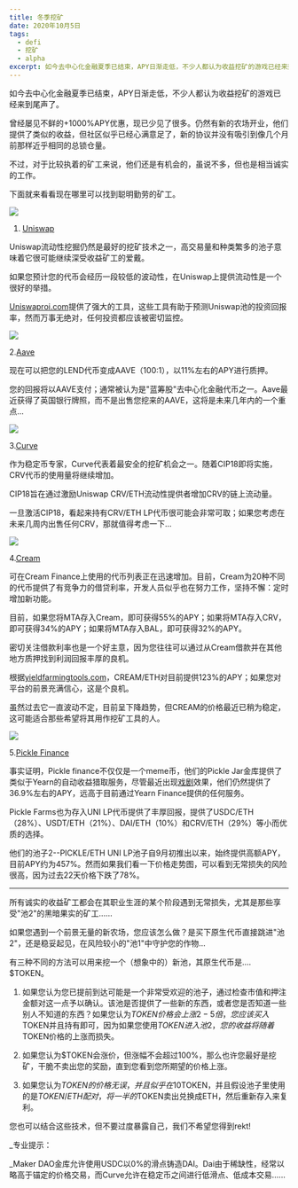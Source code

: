 ```yaml
---
title: 冬季挖矿
date: 2020年10月5日
tags:
  - defi
  - 挖矿
  - alpha
excerpt: 如今去中心化金融夏季已结束，APY日渐走低，不少人都认为收益挖矿的游戏已经来到尾声了。
---
```


如今去中心化金融夏季已结束，APY日渐走低，不少人都认为收益挖矿的游戏已经来到尾声了。

曾经屡见不鲜的+1000%APY优惠，现已少见了很多。仍然有新的农场开业，他们提供了类似的收益，但社区似乎已经心满意足了，新的协议并没有吸引到像几个月前那样近乎相同的总锁仓量。

不过，对于比较执着的矿工来说，他们还是有机会的，虽说不多，但也是相当诚实的工作。

下面就来看看现在哪里可以找到聪明勤劳的矿工。

![](https://raw.githubusercontent.com/RektHQ/Assets/main/images/2020/10/uniswap-1.png)
 
1.	[Uniswap](https://uniswap.org/)

Uniswap流动性挖掘仍然是最好的挖矿技术之一，高交易量和种类繁多的池子意味着它很可能继续深受收益矿工的爱戴。

如果您预计您的代币会经历一段较低的波动性，在Uniswap上提供流动性是一个很好的举措。

[Uniswaproi.com](https://www.uniswaproi.com/)提供了强大的工具，这些工具有助于预测Uniswap池的投资回报率，然而万事无绝对，任何投资都应该被密切监控。

![](https://raw.githubusercontent.com/RektHQ/Assets/main/images/2020/10/aave-1.jpg)

2.[Aave](https://app.aave.com/)

现在可以把您的LEND代币变成AAVE（100:1），以11%左右的APY进行质押。

您的回报将以AAVE支付；通常被认为是"蓝筹股"去中心化金融代币之一。Aave最近获得了英国银行牌照，而不是出售您挖来的AAVE，这将是未来几年内的一个重点...    

![](https://raw.githubusercontent.com/RektHQ/Assets/main/images/2020/10/curve.png)

3.[Curve](https://www.curve.fi/)

作为稳定币专家，Curve代表着最安全的挖矿机会之一。随着CIP18即将实施，CRV代币的使用量将继续增加。

CIP18旨在通过激励Uniswap CRV/ETH流动性提供者增加CRV的链上流动量。

 一旦激活CIP18，看起来持有CRV/ETH LP代币很可能会非常可取；如果您考虑在未来几周内出售任何CRV，那就值得考虑一下...
 
 ![](https://raw.githubusercontent.com/RektHQ/Assets/main/images/2020/10/cream.png)
 
4.[Cream](https://cream.finance/)

可在Cream Finance上使用的代币列表正在迅速增加。目前，Cream为20种不同的代币提供了有竞争力的借贷利率，开发人员似乎也在努力工作，坚持不懈：定时增加新功能。

目前，如果您将MTA存入Cream，即可获得55%的APY；如果将MTA存入CRV，即可获得34%的APY；如果将MTA存入BAL，即可获得32%的APY。

密切关注借款利率也是一个好主意，因为您往往可以通过从Cream借款并在其他地方质押找到利润回报丰厚的良机。

根据[yieldfarmingtools.com](https://yieldfarmingtools.com/)，CREAM/ETH对目前提供123%的APY；如果您对平台的前景充满信心，这是个良机。

虽然过去它一直波动不定，目前呈下降趋势，但CREAM的价格最近已稍为稳定，这可能适合那些希望将其用作挖矿工具的人。

![](https://raw.githubusercontent.com/RektHQ/Assets/main/images/2020/10/pickle.jpg)

5.[Pickle Finance](https://pickle.finance/)

事实证明，Pickle finance不仅仅是一个meme币，他们的Pickle Jar金库提供了类似于Yearn的自动收益猎取服务，尽管最近出现[戏剧](https://medium.com/@picklefinance/claim-picklejar-funds-a033b5ef91aa)效果，他们仍然提供了36.9%左右的APY，远高于目前通过Yearn Finance提供的任何服务。

Pickle Farms也为存入UNI LP代币提供了丰厚回报，提供了USDC/ETH（28%）、USDT/ETH（21%）、DAI/ETH（10%）和CRV/ETH（29%）等小而优质的选择。

他们的池子2--PICKLE/ETH UNI LP池子自9月初推出以来，始终提供高额APY，目前APY约为457%。然而如果我们看一下价格走势图，可以看到无常损失的风险很高，因为过去22天价格下跌了78%。
________________________________________

所有诚实的收益矿工都会在其职业生涯的某个阶段遇到无常损失，尤其是那些享受"池2"的黑暗果实的矿工......

如果您遇到一个前景无量的新农场，您应该怎么做？是买下原生代币直接跳进"池2"，还是稳妥起见，在风险较小的"池1"中守护您的作物…

有三种不同的方法可以用来挖一个（想象中的）新池，其原生代币是…. $TOKEN。

1.	如果您认为您已提前到达可能是一个非常受欢迎的池子，通过检查市值和押注金额对这一点予以确认。该池是否提供了一些新的东西，或者您是否知道一些别人不知道的东西？如果您认为$TOKEN价格会上涨2-5倍，您应该买入$TOKEN并且持有即可，因为如果您使用$TOKEN进入池2，您的收益将随着$TOKEN价格的上涨而损失。

2.	如果您认为$TOKEN会涨价，但涨幅不会超过100%，那么也许您最好是挖矿，干脆不卖出您的奖励，直到您看到您所期望的价格上涨。

3.	如果您认为$TOKEN的价格无误，并且似乎在10%的范围内进行交易，最好的盈利方式可能是挖$TOKEN，并且假设池子里使用的是$TOKEN/ETH配对，将一半的$TOKEN卖出兑换成ETH，然后重新存入来复利。

您也可以结合这些技术，但不要过度暴露自己，我们不希望您得到rekt!

_专业提示：

_Maker DAO金库允许使用USDC以0%的滑点铸造DAI。Dai由于稀缺性，经常以略高于锚定的价格交易，而Curve允许在稳定币之间进行低滑点、低成本交易......


